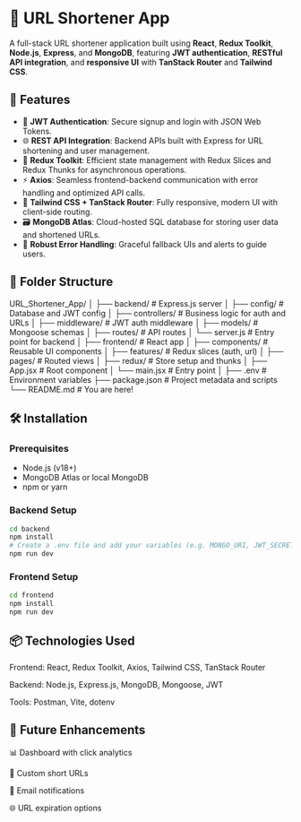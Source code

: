 # 🔗 URL Shortener App

A full-stack URL shortener application built using **React**, **Redux Toolkit**, **Node.js**, **Express**, and **MongoDB**, featuring **JWT authentication**, **RESTful API integration**, and **responsive UI** with **TanStack Router** and **Tailwind CSS**.

## 🚀 Features

- 🔐 **JWT Authentication**: Secure signup and login with JSON Web Tokens.
- 🌐 **REST API Integration**: Backend APIs built with Express for URL shortening and user management.
- 🧠 **Redux Toolkit**: Efficient state management with Redux Slices and Redux Thunks for asynchronous operations.
- ⚡ **Axios**: Seamless frontend-backend communication with error handling and optimized API calls.
- 🎨 **Tailwind CSS + TanStack Router**: Fully responsive, modern UI with client-side routing.
- 🗃️ **MongoDB Atlas**: Cloud-hosted SQL database for storing user data and shortened URLs.
- 🧪 **Robust Error Handling**: Graceful fallback UIs and alerts to guide users.

## 📁 Folder Structure

URL_Shortener_App/
│
├── backend/ # Express.js server
│ ├── config/ # Database and JWT config
│ ├── controllers/ # Business logic for auth and URLs
│ ├── middleware/ # JWT auth middleware
│ ├── models/ # Mongoose schemas
│ ├── routes/ # API routes
│ └── server.js # Entry point for backend
│
├── frontend/ # React app
│ ├── components/ # Reusable UI components
│ ├── features/ # Redux slices (auth, url)
│ ├── pages/ # Routed views
│ ├── redux/ # Store setup and thunks
│ ├── App.jsx # Root component
│ └── main.jsx # Entry point
│
├── .env # Environment variables
├── package.json # Project metadata and scripts
└── README.md # You are here!


## 🛠️ Installation

### Prerequisites
- Node.js (v18+)
- MongoDB Atlas or local MongoDB
- npm or yarn

### Backend Setup

```bash
cd backend
npm install
# Create a .env file and add your variables (e.g. MONGO_URI, JWT_SECRET)
npm run dev
```

### Frontend Setup
```bash
cd frontend
npm install
npm run dev
```
## 📦 Technologies Used
Frontend: React, Redux Toolkit, Axios, Tailwind CSS, TanStack Router

Backend: Node.js, Express.js, MongoDB, Mongoose, JWT

Tools: Postman, Vite, dotenv

## 🧠 Future Enhancements
📊 Dashboard with click analytics

🔗 Custom short URLs

📨 Email notifications

🌐 URL expiration options
